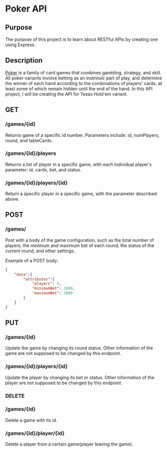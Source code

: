 #   Poker API

 ##  Purpose
The purpose of this project is to learn about RESTful APIs by creating one using Express.

 ##  Description
[Poker](https://en.wikipedia.org/wiki/Poker) is a family of card games that combines gambling, strategy, and skill. All poker variants involve betting as an instrinsic part of play, and determine the winner of each hand according to the combinations of players' cards, at least some of which remain hidden until the end of the hand. In this API project, I will be creating the API for Texas Hold'em variant.

 ##  GET

 ### /games/{id}
Returns game of a specific id number. Parameters include: id, numPlayers, round, and tableCards.

 ### /games/{id}/players
Returns a list of player in a specific game, with each individual player's parameter: id, cards, bet, and status.

 ### /games/{id}/players/{id}
Return a specific player in a specific game, with the parameter described above.

 ##  POST

 ### /games/
Post with a body of the game configuration, such as the total number of players, the minimum and maximum bet of each round, the status of the current round, and other settings.

 Example of a POST body:
```json
{
    "data":{
        "attributes":{
            "players": 5,
            "minimumBet": 1000,
            "maximumBet": 2000
        }
    }
}
```

 ##  PUT

 ### /games/{id}
Update the game by changing its round status. Other information of the game are not supposed to be changed by this endpoint.

 ### /games/{id}/players/{id}
Update the player by changing its bet or status. Other information of the player are not supposed to be changed by this endpoint.

 ### DELETE

 ### /games/{id}
Delete a game with its id.

 ### /games/{id}/player/{id}
Delete a player from a certain game(player leaving the game).